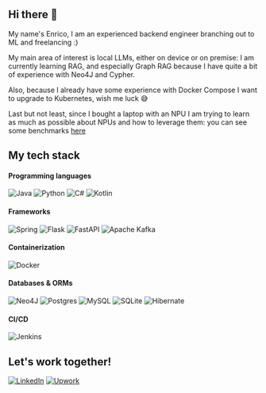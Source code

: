 ## Hi there 👋
My name's Enrico, I am an experienced backend engineer branching out to ML and freelancing :)

My main area of interest is local LLMs, either on device or on premise: I am currently learning RAG, and especially Graph RAG because I have quite a bit of experience with Neo4J and Cypher.

Also, because I already have some experience with Docker Compose I want to upgrade to Kubernetes, wish me luck 😅

Last but not least, since I bought a laptop with an NPU I am trying to learn as much as possible about NPUs and how to leverage them: you can see some benchmarks [here](https://medium.com/@Enrico_Rampazzo/what-i-learned-from-running-llama-3-locally-on-an-ultralight-laptop-without-a-gpu-3dd4236eb547)

## My tech stack

#### Programming languages

![Java](https://img.shields.io/badge/java-%23ED8B00.svg?style=for-the-badge&logo=openjdk&logoColor=white) ![Python](https://img.shields.io/badge/python-3670A0?style=for-the-badge&logo=python&logoColor=ffdd54) ![C#](https://img.shields.io/badge/c%23-%23239120.svg?style=for-the-badge&logo=csharp&logoColor=white) ![Kotlin](https://img.shields.io/badge/kotlin-%237F52FF.svg?style=for-the-badge&logo=kotlin&logoColor=white)

#### Frameworks

![Spring](https://img.shields.io/badge/spring-%236DB33F.svg?style=for-the-badge&logo=spring&logoColor=white) ![Flask](https://img.shields.io/badge/flask-%23000.svg?style=for-the-badge&logo=flask&logoColor=white) ![FastAPI](https://img.shields.io/badge/FastAPI-005571?style=for-the-badge&logo=fastapi) ![Apache Kafka](https://img.shields.io/badge/Apache%20Kafka-000?style=for-the-badge&logo=apachekafka)

#### Containerization
![Docker](https://img.shields.io/badge/docker-%230db7ed.svg?style=for-the-badge&logo=docker&logoColor=white)

#### Databases & ORMs
![Neo4J](https://img.shields.io/badge/Neo4j-008CC1?style=for-the-badge&logo=neo4j&logoColor=white) ![Postgres](https://img.shields.io/badge/postgres-%23316192.svg?style=for-the-badge&logo=postgresql&logoColor=white) ![MySQL](https://img.shields.io/badge/mysql-4479A1.svg?style=for-the-badge&logo=mysql&logoColor=white) ![SQLite](https://img.shields.io/badge/sqlite-%2307405e.svg?style=for-the-badge&logo=sqlite&logoColor=white) ![Hibernate](https://img.shields.io/badge/Hibernate-59666C?style=for-the-badge&logo=Hibernate&logoColor=white)


#### CI/CD
![Jenkins](https://img.shields.io/badge/jenkins-%232C5263.svg?style=for-the-badge&logo=jenkins&logoColor=white)

## Let's work together!

[![LinkedIn](https://img.shields.io/badge/linkedin-%230077B5.svg?style=for-the-badge&logo=linkedin&logoColor=white)](https://www.linkedin.com/in/enricorampazzo/)
[![Upwork](https://img.shields.io/badge/UpWork-6FDA44?style=for-the-badge&logo=Upwork&logoColor=white)](https://www.upwork.com/freelancers/~01eefa14727e06908f)
<!--
**enricorampazzo/enricorampazzo** is a ✨ _special_ ✨ repository because its `README.md` (this file) appears on your GitHub profile.

Here are some ideas to get you started:

- 🔭 I’m currently working on ...
- 🌱 I’m currently learning ...
- 👯 I’m looking to collaborate on ...
- 🤔 I’m looking for help with ...
- 💬 Ask me about ...
- 📫 How to reach me: ...
- 😄 Pronouns: ...
- ⚡ Fun fact: ...
-->
